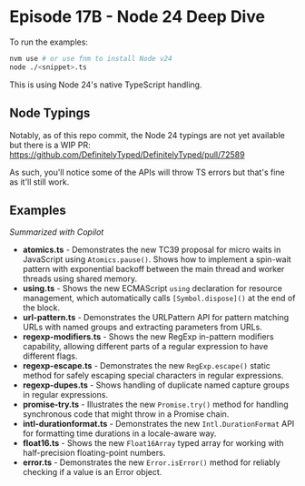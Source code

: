 # Episode 17B - Node 24 Deep Dive

To run the examples:

```sh
nvm use # or use fnm to install Node v24
node ./<snippet>.ts
```

This is using Node 24's native TypeScript handling.

## Node Typings

Notably, as of this repo commit, the Node 24 typings are not yet available but there is a WIP PR: https://github.com/DefinitelyTyped/DefinitelyTyped/pull/72589

As such, you'll notice some of the APIs will throw TS errors but that's fine as it'll still work.

## Examples

_Summarized with Copilot_

* **atomics.ts** - Demonstrates the new TC39 proposal for micro waits in JavaScript using `Atomics.pause()`. Shows how to implement a spin-wait pattern with exponential backoff between the main thread and worker threads using shared memory.
* **using.ts** - Shows the new ECMAScript `using` declaration for resource management, which automatically calls `[Symbol.dispose]()` at the end of the block.
* **url-pattern.ts** - Demonstrates the URLPattern API for pattern matching URLs with named groups and extracting parameters from URLs.
* **regexp-modifiers.ts** - Shows the new RegExp in-pattern modifiers capability, allowing different parts of a regular expression to have different flags.
* **regexp-escape.ts** - Demonstrates the new `RegExp.escape()` static method for safely escaping special characters in regular expressions.
* **regexp-dupes.ts** - Shows handling of duplicate named capture groups in regular expressions.
* **promise-try.ts** - Illustrates the new `Promise.try()` method for handling synchronous code that might throw in a Promise chain.
* **intl-durationformat.ts** - Demonstrates the new `Intl.DurationFormat` API for formatting time durations in a locale-aware way.
* **float16.ts** - Shows the new `Float16Array` typed array for working with half-precision floating-point numbers.
* **error.ts** - Demonstrates the new `Error.isError()` method for reliably checking if a value is an Error object.

